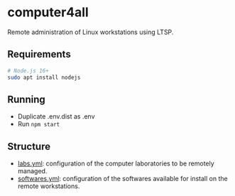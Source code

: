 # computer4all

Remote administration of Linux workstations using LTSP.

## Requirements

```bash
# Node.js 16+
sudo apt install nodejs
```

## Running

- Duplicate .env.dist as .env
- Run `npm start`

## Structure

- [labs.yml](labs.yml): configuration of the computer laboratories to be remotely managed. 
- [softwares.yml](softwares.yml): configuration of the softwares available for install on the remote workstations.